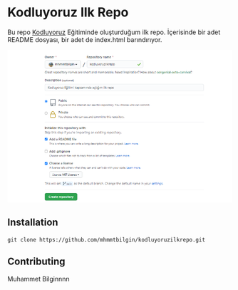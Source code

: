 # Kodluyoruz Ilk Repo
Bu repo [Kodluyoruz](https://www.kodluyoruz.org/) Eğitiminde oluşturduğum ilk repo. İçerisinde bir adet README dosyası, bir adet de index.html barındırıyor.

![photo](photo.png)


## Installation
```
git clone https://github.com/mhmmtbilgin/kodluyoruzilkrepo.git

```

## Contributing

Muhammet Bilginnnn



